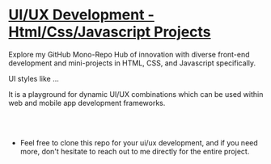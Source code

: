 

# [UI/UX Development - Html/Css/Javascript Projects](#)


Explore my GitHub Mono-Repo Hub of innovation with diverse front-end development and mini-projects in HTML, CSS, and Javascript specifically. 

UI styles like ...

It is a playground for dynamic UI/UX combinations which can be used within web and mobile app development frameworks. 


<!-- Here are a few snapshots of UI/UX styles built within the project: -->


<br />
<br />

* Feel free to clone this repo for your ui/ux development, and if you need more, don't hesitate to reach out to me directly for the entire project.
